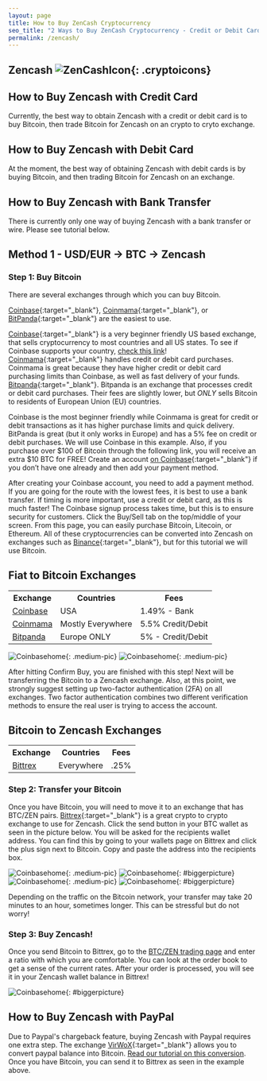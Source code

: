 ```yaml
---
layout: page
title: How to Buy ZenCash Cryptocurrency
seo_title: "2 Ways to Buy ZenCash Cryptocurrency - Credit or Debit Card and Bank Account"
permalink: /zencash/
---
```


## Zencash ![ZenCashIcon](/img/zencashicon.png){: .cryptoicons}

## How to Buy Zencash with Credit Card

Currently, the best way to obtain Zencash with a credit or debit card is to buy Bitcoin, then trade Bitcoin for Zencash on an crypto to cryto exchange.

## How to Buy Zencash with Debit Card

At the moment, the best way of obtaining Zencash with debit cards is by buying Bitcoin, and then trading Bitcoin for Zencash on an exchange.

## How to Buy Zencash with Bank Transfer

There is currently only one way of buying Zencash with a bank transfer or wire. Please see tutorial below.

## Method 1 - USD/EUR -> BTC -> Zencash

### Step 1: Buy Bitcoin

There are several exchanges through which you can buy Bitcoin.

[Coinbase](https://www.coinbase.com/join/53bc38a3b11f6623df000004){:target="_blank"}, [Coinmama](https://www.coinmama.com/?ref=buyaltcoinsworldwide){:target="_blank"}, or [BitPanda](https://www.bitpanda.com/?ref=7989064235904733469){:target="_blank"} are the easiest to use.

[Coinbase](https://www.coinbase.com/join/53bc38a3b11f6623df000004){:target="_blank"} is a very beginner friendly US based exchange, that sells cryptocurrency to most countries and all US states. To see if Coinbase supports your country, [check this link](https://support.coinbase.com/customer/en/portal/articles/1392031-what-countries-are-buys-and-sells-available-in-)!
[Coinmama](https://www.coinmama.com/?ref=buyaltcoinsworldwide){:target="_blank"} handles credit or debit card purchases. Coinmama is great because they have higher credit or debit card purchasing limits than Coinbase, as well as fast delivery of your funds.
[Bitpanda](https://www.bitpanda.com/?ref=7989064235904733469){:target="_blank"}. Bitpanda is an exchange that processes credit or debit card purchases. Their fees are slightly lower, but *ONLY* sells Bitcoin to residents of European Union (EU) countries.

Coinbase is the most beginner friendly while Coinmama is great for credit or debit transactions as it has higher purchase limits and quick delivery. BitPanda is great (but it only works in Europe) and has a 5% fee on credit or debit purchases.
We will use Coinbase in this example. Also, if you purchase over $100 of Bitcoin through the following link, you will receive an extra $10 BTC for FREE! Create an account [on Coinbase](https://www.coinbase.com/join/53bc38a3b11f6623df000004){:target="_blank"} if you don’t have one already and then add your payment method.

After creating your Coinbase account, you need to add a payment method. If you are going for the route with the lowest fees, it is best to use a bank transfer. If timing is more important, use a credit or debit card, as this is much faster!
The Coinbase signup process takes time, but this is to ensure security for customers. Click the Buy/Sell tab on the top/middle of your screen. From this page, you can easily purchase Bitcoin, Litecoin, or Ethereum. All of these cryptocurrencies can be converted into Zencash on exchanges such as [Binance](https://www.binance.com/?ref=18991911){:target="_blank"}, but for this tutorial we will use Bitcoin.


## Fiat to Bitcoin Exchanges
<table class="basic-table" align="center">
 <tr>
  <th>Exchange</th>
  <th>Countries</th>
  <th>Fees</th>
 </tr>

 <tr>
  <td><a href="https://www.coinbase.com/join/53bc38a3b11f6623df000004"> Coinbase</a></td>
  <td>USA</td>
  <td>1.49% - Bank </td>
 </tr>

 <tr>
  <td><a href="https://www.coinmama.com/?ref=buyaltcoinsworldwide">Coinmama</a></td>
  <td>Mostly Everywhere</td>
  <td>5.5% Credit/Debit</td>
 </tr>
 <tr>
  <td><a href="https://www.bitpanda.com/?ref=7989064235904733469">Bitpanda</a></td>
  <td>Europe ONLY</td>
  <td>5% - Credit/Debit </td>
 </tr>

</table>

![Coinbasehome](/img/Coinbase3.png){: .medium-pic}
![Coinbasehome](/img/Coinbase2.png){: .medium-pic}


 After hitting Confirm Buy, you are finished with this step! Next will be transferring the Bitcoin to a Zencash exchange. Also, at this point, we strongly suggest setting up two-factor authentication (2FA) on all exchanges. Two factor authentication  combines two different verification methods to ensure the real user is trying to access the account.


## Bitcoin to Zencash Exchanges
<table class="basic-table" align="center">
 <tr>
  <th>Exchange</th>
  <th>Countries</th>
  <th>Fees</th>
 </tr>

 <tr>
  <td><a href="https://bittrex.com/">Bittrex</a></td>
  <td>Everywhere</td>
  <td>.25%</td>
 </tr>

</table>

### Step 2: Transfer your Bitcoin

Once you have Bitcoin, you will need to move it to an exchange that has BTC/ZEN pairs. [Bittrex](https://bittrex.com/){:target="_blank"} is a great crypto to crypto exchange to use for Zencash. Click the send button in your BTC wallet as seen in the picture below. You will be asked for the recipients wallet address. You can find this by going to your wallets page on Bittrex and click the plus sign next to Bitcoin. Copy and paste the address into the recipients box.

![Coinbasehome](/img/Send1.png){: .medium-pic}
![Coinbasehome](/img/BittrexWithdraw.png){: #biggerpicture}
![Coinbasehome](/img/Send2.png){: .medium-pic}
![Coinbasehome](/img/Send3.png){: #biggerpicture}

Depending on the traffic on the Bitcoin network, your transfer may take 20 minutes to an hour, sometimes longer. This can be stressful but do not worry!

### Step 3: Buy Zencash!

Once you send Bitcoin to Bittrex, go to the [BTC/ZEN trading page](https://bittrex.com/Market/Index?MarketName=BTC-ZEN) and enter a ratio with which you are comfortable. You can look at the order book to get a sense of the current rates. After your order is processed, you will see it in your Zencash wallet balance in Bittrex!

![Coinbasehome](/img/zenexchange.png){: #biggerpicture}

## How to Buy Zencash with PayPal

Due to Paypal's chargeback feature, buying Zencash with Paypal requires one extra step. The exchange [VirWoX](https://www.virwox.com?r=22aa25){:target="_blank"} allows you to convert paypal balance into Bitcoin. [Read our tutorial on this conversion](/buy-bitcoin/paypal/). Once you have Bitcoin, you can send it to Bittrex as seen in the example above.
